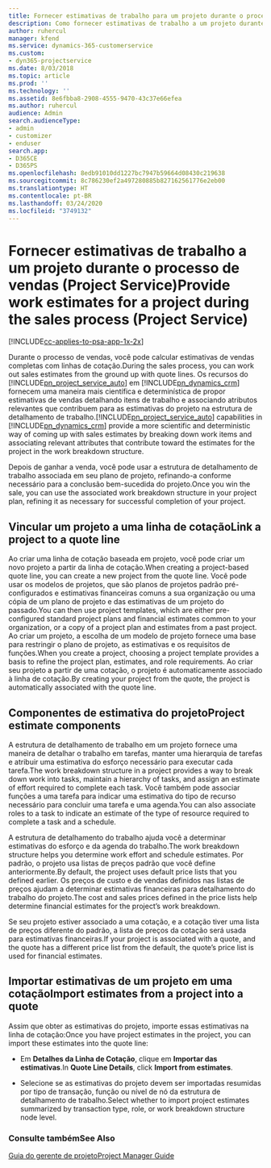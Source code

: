 ```yaml
---
title: Fornecer estimativas de trabalho para um projeto durante o processo de vendas
description: Como fornecer estimativas de trabalho a um projeto durante o processo de vendas no Project Service
author: ruhercul
manager: kfend
ms.service: dynamics-365-customerservice
ms.custom:
- dyn365-projectservice
ms.date: 8/03/2018
ms.topic: article
ms.prod: ''
ms.technology: ''
ms.assetid: 8e6fbba8-2908-4555-9470-43c37e66efea
ms.author: ruhercul
audience: Admin
search.audienceType:
- admin
- customizer
- enduser
search.app:
- D365CE
- D365PS
ms.openlocfilehash: 8edb91010dd1227bc7947b59664d08430c219638
ms.sourcegitcommit: 8c786230ef2a497280885b827162561776e2eb00
ms.translationtype: HT
ms.contentlocale: pt-BR
ms.lasthandoff: 03/24/2020
ms.locfileid: "3749132"
---
```

# <a name="provide-work-estimates-for-a-project-during-the-sales-process-project-service"></a><span data-ttu-id="339db-103">Fornecer estimativas de trabalho a um projeto durante o processo de vendas (Project Service)</span><span class="sxs-lookup"><span data-stu-id="339db-103">Provide work estimates for a project during the sales process (Project Service)</span></span>

[!INCLUDE[cc-applies-to-psa-app-1x-2x](../includes/cc-applies-to-psa-app-1x-2x.md)]

<span data-ttu-id="339db-104">Durante o processo de vendas, você pode calcular estimativas de vendas completas com linhas de cotação.</span><span class="sxs-lookup"><span data-stu-id="339db-104">During the sales process, you can work out sales estimates from the ground up with quote lines.</span></span> <span data-ttu-id="339db-105">Os recursos do [!INCLUDE[pn_project_service_auto](../includes/pn-project-service-auto.md)] em [!INCLUDE[pn_dynamics_crm](../includes/pn-dynamics-crm.md)] fornecem uma maneira mais científica e determinística de propor estimativas de vendas detalhando itens de trabalho e associando atributos relevantes que contribuem para as estimativas do projeto na estrutura de detalhamento de trabalho.</span><span class="sxs-lookup"><span data-stu-id="339db-105">[!INCLUDE[pn_project_service_auto](../includes/pn-project-service-auto.md)] capabilities in [!INCLUDE[pn_dynamics_crm](../includes/pn-dynamics-crm.md)] provide a more scientific and deterministic way of coming up with sales estimates by breaking down work items and associating relevant attributes that contribute toward the estimates for the project in the work breakdown structure.</span></span>  
  
 <span data-ttu-id="339db-106">Depois de ganhar a venda, você pode usar a estrutura de detalhamento de trabalho associada em seu plano de projeto, refinando-a conforme necessário para a conclusão bem-sucedida do projeto.</span><span class="sxs-lookup"><span data-stu-id="339db-106">Once you win the sale, you can use the associated work breakdown structure in your project plan, refining it as necessary for successful completion of your project.</span></span>  
  
## <a name="link-a-project-to-a-quote-line"></a><span data-ttu-id="339db-107">Vincular um projeto a uma linha de cotação</span><span class="sxs-lookup"><span data-stu-id="339db-107">Link a project to a quote line</span></span>  
 <span data-ttu-id="339db-108">Ao criar uma linha de cotação baseada em projeto, você pode criar um novo projeto a partir da linha de cotação.</span><span class="sxs-lookup"><span data-stu-id="339db-108">When creating a project-based quote line, you can create a new project from the quote line.</span></span> <span data-ttu-id="339db-109">Você pode usar os modelos de projetos, que são planos de projetos padrão pré-configurados e estimativas financeiras comuns a sua organização ou uma cópia de um plano de projeto e das estimativas de um projeto do passado.</span><span class="sxs-lookup"><span data-stu-id="339db-109">You can then use project templates, which are either pre-configured standard project plans and financial estimates common to your organization, or a copy of a project plan and estimates from a past project.</span></span> <span data-ttu-id="339db-110">Ao criar um projeto, a escolha de um modelo de projeto fornece uma base para restringir o plano de projeto, as estimativas e os requisitos de funções.</span><span class="sxs-lookup"><span data-stu-id="339db-110">When you create a project, choosing a project template provides a basis to refine the project plan, estimates, and role requirements.</span></span> <span data-ttu-id="339db-111">Ao criar seu projeto a partir de uma cotação, o projeto é automaticamente associado à linha de cotação.</span><span class="sxs-lookup"><span data-stu-id="339db-111">By creating your project from the quote, the project is automatically associated with the quote line.</span></span>  
  
## <a name="project-estimate-components"></a><span data-ttu-id="339db-112">Componentes de estimativa do projeto</span><span class="sxs-lookup"><span data-stu-id="339db-112">Project estimate components</span></span>  
 <span data-ttu-id="339db-113">A estrutura de detalhamento de trabalho em um projeto fornece uma maneira de detalhar o trabalho em tarefas, manter uma hierarquia de tarefas e atribuir uma estimativa do esforço necessário para executar cada tarefa.</span><span class="sxs-lookup"><span data-stu-id="339db-113">The work breakdown structure in a project provides a way to break down work into tasks, maintain a hierarchy of tasks, and assign an estimate of effort required to complete each task.</span></span> <span data-ttu-id="339db-114">Você também pode associar funções a uma tarefa para indicar uma estimativa do tipo de recurso necessário para concluir uma tarefa e uma agenda.</span><span class="sxs-lookup"><span data-stu-id="339db-114">You can also associate roles to a task to indicate an estimate of the type of resource required to complete a task and a schedule.</span></span>  
  
 <span data-ttu-id="339db-115">A estrutura de detalhamento do trabalho ajuda você a determinar estimativas do esforço e da agenda do trabalho.</span><span class="sxs-lookup"><span data-stu-id="339db-115">The work breakdown structure helps you determine work effort and schedule estimates.</span></span> <span data-ttu-id="339db-116">Por padrão, o projeto usa listas de preços padrão que você define anteriormente.</span><span class="sxs-lookup"><span data-stu-id="339db-116">By default, the project uses default price lists that you defined earlier.</span></span> <span data-ttu-id="339db-117">Os preços de custo e de vendas definidos nas listas de preços ajudam a determinar estimativas financeiras para detalhamento do trabalho do projeto.</span><span class="sxs-lookup"><span data-stu-id="339db-117">The cost and sales prices defined in the price lists help determine financial estimates for the project’s work breakdown.</span></span>  
  
 <span data-ttu-id="339db-118">Se seu projeto estiver associado a uma cotação, e a cotação tiver uma lista de preços diferente do padrão, a lista de preços da cotação será usada para estimativas financeiras.</span><span class="sxs-lookup"><span data-stu-id="339db-118">If your project is associated with a quote, and the quote has a different price list from the default, the quote’s price list is used for financial estimates.</span></span>  
  
## <a name="import-estimates-from-a-project-into-a-quote"></a><span data-ttu-id="339db-119">Importar estimativas de um projeto em uma cotação</span><span class="sxs-lookup"><span data-stu-id="339db-119">Import estimates from a project into a quote</span></span>  
 <span data-ttu-id="339db-120">Assim que obter as estimativas do projeto, importe essas estimativas na linha de cotação:</span><span class="sxs-lookup"><span data-stu-id="339db-120">Once you have project estimates in the project, you can import these estimates into the quote line:</span></span>  
  
-   <span data-ttu-id="339db-121">Em **Detalhes da Linha de Cotação**, clique em **Importar das estimativas**.</span><span class="sxs-lookup"><span data-stu-id="339db-121">In **Quote Line Details**, click **Import from estimates**.</span></span> 

-   <span data-ttu-id="339db-122">Selecione se as estimativas do projeto devem ser importadas resumidas por tipo de transação, função ou nível de nó da estrutura de detalhamento de trabalho.</span><span class="sxs-lookup"><span data-stu-id="339db-122">Select whether to import project estimates summarized by transaction type, role, or work breakdown structure node level.</span></span>  
  
### <a name="see-also"></a><span data-ttu-id="339db-123">Consulte também</span><span class="sxs-lookup"><span data-stu-id="339db-123">See Also</span></span>  
 [<span data-ttu-id="339db-124">Guia do gerente de projeto</span><span class="sxs-lookup"><span data-stu-id="339db-124">Project Manager Guide</span></span>](../project-service/project-manager-guide.md)
